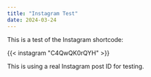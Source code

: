 ```yaml
---
title: "Instagram Test"
date: 2024-03-24
---
```


This is a test of the Instagram shortcode:

{{< instagram "C4QwQK0rQYH" >}}

This is using a real Instagram post ID for testing. 